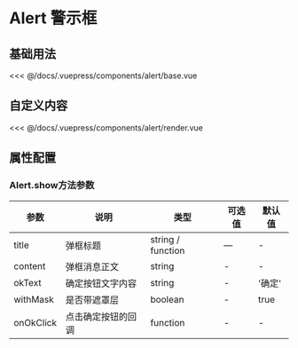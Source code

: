 # Alert 警示框

## 基础用法
<source-block>
  <alert-base />
  <<< @/docs/.vuepress/components/alert/base.vue
</source-block>

## 自定义内容
<source-block>
  <alert-render />
  <<< @/docs/.vuepress/components/alert/render.vue
</source-block>

## 属性配置
### Alert.show方法参数
| 参数 | 说明    | 类型 | 可选值  | 默认值   |
|---------- |-------- |---------- |-------------  |-------- |
| title| 弹框标题   | string / function  |    —    |  -  |
| content| 弹框消息正文	   | string    |  -  |    -    |
| okText | 确定按钮文字内容 | string |  -  | '确定' |
| withMask  | 是否带遮罩层  |  boolean  |  -  |  true  |
| onOkClick | 点击确定按钮的回调  | function |  -  |  -  |
